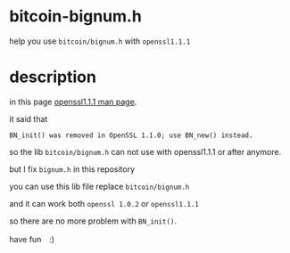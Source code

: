 # bitcoin-bignum.h
help you use `bitcoin/bignum.h` with `openssl1.1.1`

# description
in this page [openssl1.1.1 man page](https://www.openssl.org/docs/man1.1.1/man3/BN_clear.html). 

it said that 

```BN_init() was removed in OpenSSL 1.1.0; use BN_new() instead.```

so the lib `bitcoin/bignum.h` can not use with openssl1.1.1 or  after anymore.

but I fix `bignum.h` in this repository

you can use this lib file replace  `bitcoin/bignum.h`

and it can work both `openssl 1.0.2` or `openssl1.1.1`

so there are no more problem with `BN_init()`.

have fun　:) 


